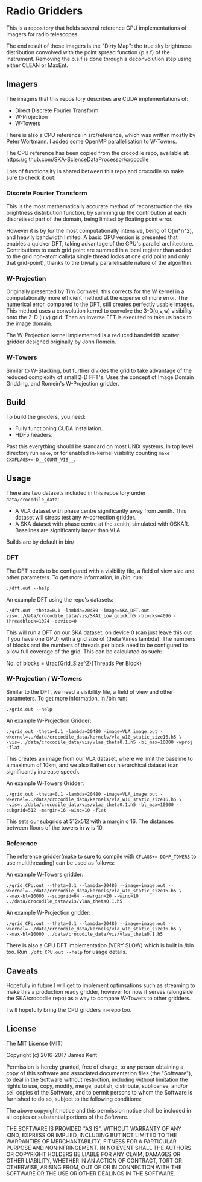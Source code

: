# Radio Gridders

This is a repository that holds several reference GPU implementations of imagers for radio telescopes.

The end result of these imagers is the "Dirty Map": the true sky brightness distribution convolved with the point spread function (p.s.f) of the instrument. Removing the p.s.f is done through a deconvolution step using either CLEAN or MaxEnt.

## Imagers

The imagers that this repository describes are CUDA implementations of:

* Direct Discrete Fourier Transform
* W-Projection
* W-Towers

There is also a CPU reference in src/reference, which was written mostly by Peter Wortmann. I added some OpenMP 
parallelisation to W-Towers. 

The CPU reference has been copied from the crocodile repo, available at: https://github.com/SKA-ScienceDataProcessor/crocodile

Lots of functionality is shared between this repo and crocodile so make sure to check it out.

### Discrete Fourier Transform

This is the most mathematically accurate method of reconstruction the sky brightness distribution function, by summing up the contribution at each discretised part of the domain, being limited by floating point error.

However it is by *far* the most computationally intensive, being of O(m*n^2), and heavily bandwidth limited. A basic GPU version is presented that enables a quicker DFT, taking advantage of the GPU's parallel architecture. Contributions to each grid point are summed in a local register than added to the grid non-atomically(a single thread looks at one grid point and only that grid-point), thanks to the trivially parallelisable nature of the algorithm.

### W-Projection

Originally presented by Tim Cornwell, this corrects for the W kernel in a computationally more efficient method at the expense of more error. The numerical error, compared to the DFT, still creates perfectly usable images. This method uses a convolution kernel to convolve the 3-D(u,v,w) visibility onto the 2-D (u,v) grid. Then an inverse FFT is executed to take us back to the image domain.

The W-Projection kernel implemented is a reduced bandwidth scatter gridder designed originally by John Romein.

### W-Towers

Similar to W-Stacking, but further divides the grid to take advantage of the reduced complexity of small 2-D FFT's. Uses the concept
of Image Domain Gridding, and Romein's W-Projection gridder.

## Build

To build the gridders, you need:

* Fully functioning CUDA installation.
* HDF5 headers. 

Past this everything should be standard on most UNIX systems. In top level directory run `make`, or for enabled in-kernel visibility counting `make CXXFLAGS+=-D__COUNT_VIS__`.

## Usage

There are two datasets included in this repository under `data/crocodile_data`:

* A VLA dataset with phase centre significantly away from zenith. This dataset will stress test any w-correction gridder.
* A SKA dataset with phase centre at the zenith, simulated with OSKAR. Baselines are significantly larger than VLA.

Builds are by default in bin/

### DFT

The DFT needs to be configured with a visibility file, a field of view size and other parameters. To get more information,
in /bin, run:

``` shell
./dft.out --help
```

An example DFT using the repo's datasets:

``` shell
./dft.out -theta=0.1 -lambda=20480 -image=SKA_DFT.out -vis=../data/crocodile_data/vis/SKA1_Low_quick.h5 -blocks=4096 -threadblock=1024 -device=0
```

This will run a DFT on our SKA dataset, on device 0 (can just leave this out if you have one GPU)
with a grid size of (theta \times lambda). The numbers of blocks and the numbers of threads per
block need to be configured to allow full coverage of the grid. This can be calculated as such:

No. of blocks = \frac{Grid_Size^2}{Threads Per Block}

### W-Projection / W-Towers

Similar to the DFT, we need a visibility file, a field of view and other parameters. To get more information, in /bin run:

``` shell
./grid.out --help
```

An example W-Projection Gridder:

``` shell
./grid.out -theta=0.1 -lambda=20480 -image=VLA_image.out -wkernel=../data/crocodile_data/kernels/vla_w10_static_size16.h5 \
-vis=../data/crocodile_data/vis/vlaa_theta0.1.h5 -bl_max=10000 -wproj -flat
```

This creates an image from our VLA dataset, where we limit the baseline to a maximum of 10km, and we also flatten our hierarchical
dataset (can significantly increase speed).

An example W-Towers Gridder:

``` shell
./grid.out -theta=0.1 -lambda=20480 -image=VLA_image.out -wkernel=../data/crocodile_data/kernels/vla_w10_static_size16.h5 \
-vis=../data/crocodile_data/vis/vlaa_theta0.1.h5 -bl_max=10000 -subgrid=512 -margin=16 -winc=10 -flat
```

This sets our subgrids at 512x512 with a margin o 16. The distances between floors of the towers in w is 10. 

### Reference

The reference gridder(make to sure to compile with ```CFLAGS+=-DOMP_TOWERS``` to use multithreading) can be used as follows:

An example W-Towers gridder:

``` shell
./grid_CPU.out --theta=0.1 --lambda=20480 --image=image.out --wkernel=../data/crocodile_data/kernels/vla_w10_static_size16.h5 \
--max-bl=10000 --subgrid=64 --margin=20 --winc=10 ../data/crocodile_data/vis/vlaa_theta0.1.h5
```

An example W-Projection gridder:

``` shell
./grid_CPU.out --theta=0.1 --lambda=20480 --image=image.out --wkernel=../data/crocodile_data/kernels/vla_w10_static_size16.h5 \
--max-bl=10000 ../data/crocodile_data/vis/vlaa_theta0.1.h5
```

There is also a CPU DFT implementation (VERY SLOW) which is built in /bin too. Run `./dft_CPU.out --help` for usage details.


## Caveats

Hopefully in future I will get to implement optimsations such as streaming to make this a production ready gridder, however for 
now it serves (alongside the SKA/crocodile repo) as a way to compare W-Towers to other gridders.

I will hopefully bring the CPU gridders in-repo too.

## License

The MIT License (MIT)

Copyright (c) 2016-2017 James Kent

Permission is hereby granted, free of charge, to any person obtaining a copy
of this software and associated documentation files (the "Software"), to deal
in the Software without restriction, including without limitation the rights
to use, copy, modify, merge, publish, distribute, sublicense, and/or sell
copies of the Software, and to permit persons to whom the Software is
furnished to do so, subject to the following conditions:

The above copyright notice and this permission notice shall be included in all
copies or substantial portions of the Software.

THE SOFTWARE IS PROVIDED "AS IS", WITHOUT WARRANTY OF ANY KIND, EXPRESS OR
IMPLIED, INCLUDING BUT NOT LIMITED TO THE WARRANTIES OF MERCHANTABILITY,
FITNESS FOR A PARTICULAR PURPOSE AND NONINFRINGEMENT. IN NO EVENT SHALL THE
AUTHORS OR COPYRIGHT HOLDERS BE LIABLE FOR ANY CLAIM, DAMAGES OR OTHER
LIABILITY, WHETHER IN AN ACTION OF CONTRACT, TORT OR OTHERWISE, ARISING FROM,
OUT OF OR IN CONNECTION WITH THE SOFTWARE OR THE USE OR OTHER DEALINGS IN THE
SOFTWARE.



